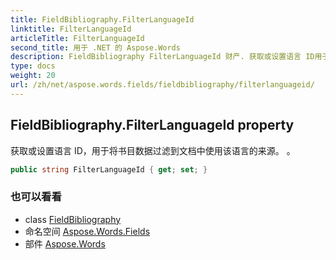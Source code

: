 ```yaml
---
title: FieldBibliography.FilterLanguageId
linktitle: FilterLanguageId
articleTitle: FilterLanguageId
second_title: 用于 .NET 的 Aspose.Words
description: FieldBibliography FilterLanguageId 财产. 获取或设置语言 ID用于将书目数据过滤到文档中使用该语言的来源  在 C#.
type: docs
weight: 20
url: /zh/net/aspose.words.fields/fieldbibliography/filterlanguageid/
---
```

## FieldBibliography.FilterLanguageId property

获取或设置语言 ID，用于将书目数据过滤到文档中使用该语言的来源。 。

```csharp
public string FilterLanguageId { get; set; }
```

### 也可以看看

* class [FieldBibliography](../)
* 命名空间 [Aspose.Words.Fields](../../../aspose.words.fields/)
* 部件 [Aspose.Words](../../../)
